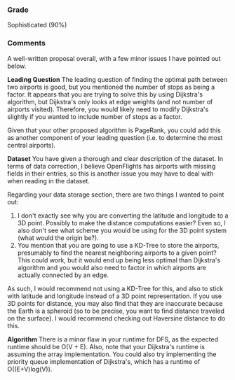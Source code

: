### Grade
Sophisticated (90%)

### Comments
A well-written proposal overall, with a few minor issues I have pointed out below.

**Leading Question**
The leading question of finding the optimal path between two airports is good, but you mentioned the number of stops as being a factor. It appears that you are trying to solve this by using Dijkstra's algorithm, but Dijkstra's only looks at edge weights (and not number of airports visited). Therefore, you would likely need to modify Dijkstra's slightly if you wanted to include number of stops as a factor. 

Given that your other proposed algorithm is PageRank, you could add this as another component of your leading question (i.e. to determine the most central airports).

**Dataset**
You have given a thorough and clear description of the dataset. In terms of data correction, I believe OpenFlights has airports with missing fields in their entries, so this is another issue you may have to deal with when reading in the dataset. 

Regarding your data storage section, there are two things I wanted to point out: 
1. I don't exactly see why you are converting the latitude and longitude to a 3D point. Possibly to make the distance computations easier? Even so, I also don't see what scheme you would be using for the 3D point system (what would the origin be?).
2. You mention that you are going to use a KD-Tree to store the airports, presumably to find the nearest neighboring airports to a given point? This could work, but it would end up being less optimal than Dijkstra's algorithm and you would also need to factor in which airports are actually connected by an edge.

As such, I would recommend not using a KD-Tree for this, and also to stick with latitude and longitude instead of a 3D point representation. If you use 3D points for distance, you may also find that they are inaccurate because the Earth is a spheroid (so to be precise, you want to find distance traveled on the surface). I would recommend checking out Haversine distance to do this.

**Algorithm**
There is a minor flaw in your runtime for DFS, as the expected runtime should be O(V + E). Also, note that your Dijkstra's runtime is assuming the array implementation. You could also try implementing the priority queue implementation of Dijkstra's, which has a runtime of O((E+V)log(V)).
